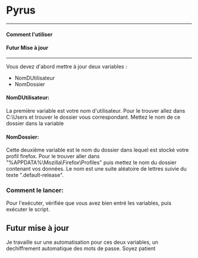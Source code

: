 # Pyrus
----
#### Comment l'utiliser
#### Futur Mise à jour
----
Vous devez d'abord mettre à jour deux variables :
- NomDUtilisateur
- NomDossier

#### NomDUtilisateur:

La première variable est votre nom d'utilisateur.
Pour le trouver allez dans C:\Users et trouver le dossier vous correspondant.
Mettez le nom de ce dossier dans la variable

#### NomDossier:

Cette deuxième variable est le nom du dossier dans lequel est stocké votre profil firefox.
Pour le trouver aller dans "%APPDATA%\Mozilla\Firefox\Profiles" puis mettez le nom du dossier contenant vos données. Le nom est une suite aléatoire de lettres suivie du texte ".default-release".
### Comment le lancer:
Pour l'exécuter, vérifiée que vous avez bien entré les variables, puis exécuter le script.

## Futur mise à jour
Je travaille sur une automatisation pour ces deux variables, un dechiffrement automatique des mots de passe.
Soyez patient